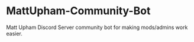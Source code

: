 # MattUpham-Community-Bot

Matt Upham Discord Server community bot for making mods/admins work easier.
